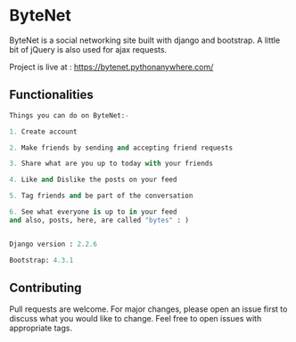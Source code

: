 # ByteNet
ByteNet is a social networking site built with django and bootstrap. A little bit of jQuery is also used for ajax requests. 

Project is live at : https://bytenet.pythonanywhere.com/


## Functionalities

```python
Things you can do on ByteNet:-

1. Create account

2. Make friends by sending and accepting friend requests

3. Share what are you up to today with your friends

4. Like and Dislike the posts on your feed

5. Tag friends and be part of the conversation

6. See what everyone is up to in your feed
and also, posts, here, are called "bytes" : )


```

```python

Django version : 2.2.6

Bootstrap: 4.3.1

```



## Contributing
Pull requests are welcome. For major changes, please open an issue first to discuss what you would like to change.
Feel free to open issues with appropriate tags.
